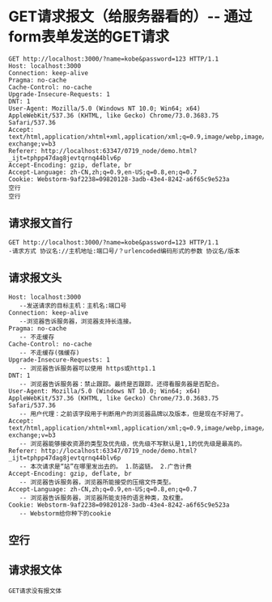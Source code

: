 # GET请求报文（给服务器看的）-- 通过form表单发送的GET请求

    GET http://localhost:3000/?name=kobe&password=123 HTTP/1.1
    Host: localhost:3000
    Connection: keep-alive
    Pragma: no-cache
    Cache-Control: no-cache
    Upgrade-Insecure-Requests: 1
    DNT: 1
    User-Agent: Mozilla/5.0 (Windows NT 10.0; Win64; x64) AppleWebKit/537.36 (KHTML, like Gecko) Chrome/73.0.3683.75 Safari/537.36
    Accept: text/html,application/xhtml+xml,application/xml;q=0.9,image/webp,image/apng,*/*;q=0.8,application/signed-exchange;v=b3
    Referer: http://localhost:63347/0719_node/demo.html?_ijt=tphpp47dag8jevtqrnq44blv6p
    Accept-Encoding: gzip, deflate, br
    Accept-Language: zh-CN,zh;q=0.9,en-US;q=0.8,en;q=0.7
    Cookie: Webstorm-9af2238=09820128-3adb-43e4-8242-a6f65c9e523a
    空行
    空行
## 请求报文首行
    GET http://localhost:3000/?name=kobe&password=123 HTTP/1.1
    -请求方式 协议名://主机地址:端口号/？urlencoded编码形式的参数 协议名/版本
## 请求报文头
    Host: localhost:3000
       --发送请求的目标主机：主机名:端口号
    Connection: keep-alive
       --浏览器告诉服务器，浏览器支持长连接。
    Pragma: no-cache
       -- 不走缓存
    Cache-Control: no-cache
       -- 不走缓存(强缓存)
    Upgrade-Insecure-Requests: 1
       -- 浏览器告诉服务器可以使用 https或http1.1
    DNT: 1
       -- 浏览器告诉服务器：禁止跟踪。最终是否跟踪，还得看服务器是否配合。
    User-Agent: Mozilla/5.0 (Windows NT 10.0; Win64; x64) AppleWebKit/537.36 (KHTML, like Gecko) Chrome/73.0.3683.75 Safari/537.36
       -- 用户代理：之前该字段用于判断用户的浏览器品牌以及版本，但是现在不好用了。
    Accept: text/html,application/xhtml+xml,application/xml;q=0.9,image/webp,image/apng,*/*;q=0.8,application/signed-exchange;v=b3
       -- 浏览器能够接收资源的类型及优先级，优先级不写默认是1,1的优先级是最高的。
    Referer: http://localhost:63347/0719_node/demo.html?_ijt=tphpp47dag8jevtqrnq44blv6p
       -- 本次请求是“站”在哪里发出去的。 1.防盗链。 2.广告计费
    Accept-Encoding: gzip, deflate, br
       -- 浏览器告诉服务器，浏览器所能接受的压缩文件类型。
    Accept-Language: zh-CN,zh;q=0.9,en-US;q=0.8,en;q=0.7
       -- 浏览器告诉服务器，浏览器所能支持的语言种类，及权重。
    Cookie: Webstorm-9af2238=09820128-3adb-43e4-8242-a6f65c9e523a
       -- Webstorm给你种下的cookie
## 空行

## 请求报文体
    GET请求没有报文体

